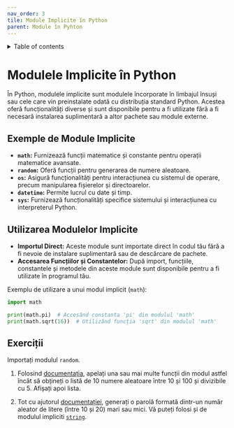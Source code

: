 ```yaml
---
nav_order: 3
tile: Module Implicite în Python
parent: Module în Pyhton
---
```


<details markdown="block">
  <summary>
    Table of contents
  </summary>
  {: .text-delta }
1. TOC
{:toc}
</details>

# Modulele Implicite în Python

În Python, modulele implicite sunt modulele încorporate în limbajul însuși sau cele care vin preinstalate odată cu distribuția standard Python. Acestea oferă funcționalități diverse și sunt disponibile pentru a fi utilizate fără a fi necesară instalarea suplimentară a altor pachete sau module externe.

## Exemple de Module Implicite

- **`math`:** Furnizează funcții matematice și constante pentru operații matematice avansate.
- **`random`:** Oferă funcții pentru generarea de numere aleatoare.
- **`os`:** Asigură funcționalități pentru interacțiunea cu sistemul de operare, precum manipularea fișierelor și directoarelor.
- **`datetime`:** Permite lucrul cu date și timp.
- **`sys`:** Furnizează funcționalități specifice sistemului și interacțiunea cu interpreterul Python.

## Utilizarea Modulelor Implicite

- **Importul Direct:** Aceste module sunt importate direct în codul tău fără a fi nevoie de instalare suplimentară sau de descărcare de pachete.
- **Accesarea Funcțiilor și Constantelor:** După import, funcțiile, constantele și metodele din aceste module sunt disponibile pentru a fi utilizate în programul tău.

Exemplu de utilizare a unui modul implicit (`math`):

```python
import math

print(math.pi)  # Accesând constanta 'pi' din modulul 'math'
print(math.sqrt(16))  # Utilizând funcția 'sqrt' din modulul 'math'
```

## Exerciții

Importați modulul `random`.

1. Folosind [documentația](https://docs.python.org/3/library/random.html), apelați una sau mai multe funcții din modul astfel încât să obțineți o listă de 10 numere aleatoare între 10 și 100 și divizibile cu 5.
Afișați apoi lista.

1. Tot cu ajutorul [documentației](https://docs.python.org/3/library/random.html), generați o parolă formată dintr-un număr aleator de litere (între 10 și 20) mari sau mici.
Vă puteți folosi și de modulul impliciti [`string`](https://docs.python.org/3/library/string.html).
